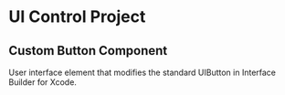 # UI Control Project

## Custom Button Component
User interface element that modifies the standard UIButton in Interface Builder
for Xcode.
